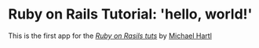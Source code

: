 # Ruby on Rails Tutorial: 'hello, world!'

This is the first app for the
[*Ruby on Rasils tuts*](http://www.railstutorial.org/)
by [Michael Hartl](http://www.michaelhartl.com/)

